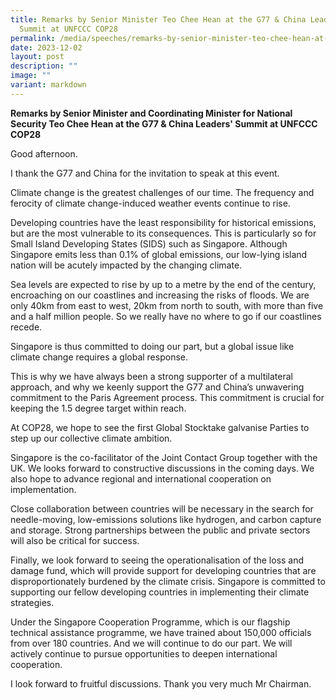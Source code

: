 ```yaml
---
title: Remarks by Senior Minister Teo Chee Hean at the G77 & China Leaders'
  Summit at UNFCCC COP28
permalink: /media/speeches/remarks-by-senior-minister-teo-chee-hean-at-the-g77-china-leaders-summit/
date: 2023-12-02
layout: post
description: ""
image: ""
variant: markdown
---
```

**Remarks by Senior Minister and Coordinating Minister for National Security Teo Chee Hean at the G77 & China Leaders' Summit at UNFCCC COP28**

Good afternoon.

I thank the G77 and China for the invitation to speak at this event.

Climate change is the greatest challenges of our time. The frequency and ferocity of climate change-induced weather events continue to rise.

Developing countries have the least responsibility for historical emissions, but are the most vulnerable to its consequences. This is particularly so for Small Island Developing States (SIDS) such as Singapore. Although Singapore emits less than 0.1% of global emissions, our low-lying island nation will be acutely impacted by the changing climate.

Sea levels are expected to rise by up to a metre by the end of the century, encroaching on our coastlines and increasing the risks of floods. We are only 40km from east to west, 20km from north to south, with more than five and a half million people. So we really have no where to go if our coastlines recede.

Singapore is thus committed to doing our part, but a global issue like climate change requires a global response.

This is why we have always been a strong supporter of a multilateral approach, and why we keenly support the G77 and China’s unwavering commitment to the Paris Agreement process. This commitment is crucial for keeping the 1.5 degree target within reach.

At COP28, we hope to see the first Global Stocktake galvanise Parties to step up our collective climate ambition.

Singapore is the co-facilitator of the Joint Contact Group together with the UK. We looks forward to constructive discussions in the coming days. We also hope to advance regional and international cooperation on implementation.

Close collaboration between countries will be necessary in the search for needle-moving, low-emissions solutions like hydrogen, and carbon capture and storage. Strong partnerships between the public and private sectors will also be critical for success.

Finally, we look forward to seeing the operationalisation of the loss and damage fund, which will provide support for developing countries that are disproportionately burdened by the climate crisis. Singapore is committed to supporting our fellow developing countries in implementing their climate strategies.

Under the Singapore Cooperation Programme, which is our flagship technical assistance programme, we have trained about 150,000 officials from over 180 countries. And we will continue to do our part. We will actively continue to pursue opportunities to deepen international cooperation.

I look forward to fruitful discussions. Thank you very much Mr Chairman.
